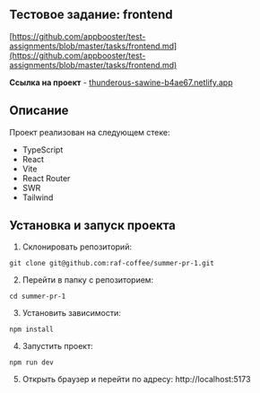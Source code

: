 ## Тестовое задание: frontend

[https://github.com/appbooster/test-assignments/blob/master/tasks/frontend.md](https://github.com/appbooster/test-assignments/blob/master/tasks/frontend.md)

**Ссылка на проект** - [thunderous-sawine-b4ae67.netlify.app](https://thunderous-sawine-b4ae67.netlify.app/)

## Описание

Проект реализован на следующем стеке:

- TypeScript
- React
- Vite
- React Router
- SWR
- Tailwind

## Установка и запуск проекта

1. Склонировать репозиторий:

```
git clone git@github.com:raf-coffee/summer-pr-1.git
```

2. Перейти в папку с репозиторием:

```
cd summer-pr-1
```

3. Установить зависимости:

```
npm install
```

4. Запустить проект:

```
npm run dev
```

5. Открыть браузер и перейти по адресу: http://localhost:5173
